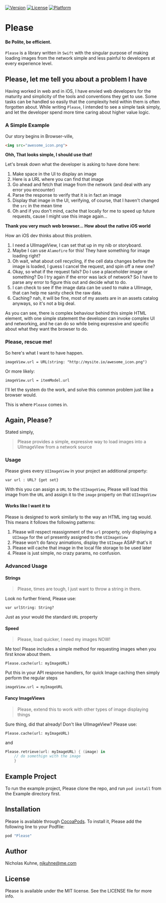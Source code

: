 
[![Version](https://img.shields.io/cocoapods/v/Please.svg?style=flat)](http://cocoapods.org/pods/Please)
[![License](https://img.shields.io/cocoapods/l/Please.svg?style=flat)](http://cocoapods.org/pods/Please)
[![Platform](https://img.shields.io/cocoapods/p/Please.svg?style=flat)](http://cocoapods.org/pods/Please)

# Please
#### Be Polite, be efficient. 

`Please` is a library written in `Swift` with the singular purpose of making loading images from the network simple and less painful to developers at every experience level. 

## Please, let me tell you about a problem I have
Having worked in web and in iOS, I have envied web developers for the maturity and simplicity of the tools and conventions they get to use. Some tasks can be handled so easily that the complexity held within them is often forgotten about. 
While writing `Please`, I intended to see a simple task simply, and let the developer spend more time caring about higher value logic.

### A Simple Example

Our story begins in Browser-ville, 

```HTML
<img src="awesome_icon.png">
```

**Ohh, That looks simple, I should use that!**

Let's break down what the developer is asking to have done here:

1. Make space in the UI to display an image
2. Here is a URL where you can find that image
3. Go ahead and fetch that image from the network (and deal with any error you encounter)
4. Parse the response to verify that it is in fact an image
5. Display that image in the UI, verifying, of course, that I haven't changed the `src` in the mean time
6. Oh and if you don't mind, cache that locally for me to speed up future requests, cause I might use this image again...

**Thank you very much web browser... How about the native iOS world**

How an iOS dev thinks about this problem. 

1. I need a UIImageView, I can set that up in my nib or storyboard.
2. Maybe I can use `Alamofire` for this! They have something for image loading right?
3. Oh wait, what about cell recycling, if the cell data changes before the image is loaded, I guess I cancel the request, and spin off a new one? 
4. Okay, so what if the request fails? Do I use a placeholder image or something? Do I try again if the error was lack of network? So I have to parse any error to figure this out and decide what to do. 
5. I can check to see if the image data can be used to make a UIImage, that can help me sanity check the raw data.
6. Caching? nah, it will be fine, most of my assets are in an assets catalog anyways, so it's not a big deal. 

As you can see, there is complex behaviour behind this simple HTML element, with one simple statement the developer can invoke complex UI and networking, and he can do so while being expressive and specific about what they want the browser to do.

### Please, rescue me!

So here's what I want to have happen.

`imageView.url = URL(string: "http://mysite.io/awesome_icon.png")`

Or more likely:

`imageView.url = itemModel.url`

I'll let the system do the work, and solve this common problem just like a browser would.

This is where `Please` comes in.

## Again, Please?
Stated simply, 
> Please provides a simple, expressive way to load images into a UIImageView from a network source 

### Usage

Please gives every `UIImageView` in your project an additional property:

`var url : URL? {get set}`

With this you can assign a `URL` to the `UIImageView`, Please will load this image from the `URL` and assign it to the `image` property on that `UIImageView` 

#### Works like I want it to
Please is designed to work similarly to the way an HTML img tag would. This means it follows the following patterns:
1. Please will respect reassignment of the `url` property, only displaying a `UIImage` for the url presently assigned to the `UIImageView`
2. Please won't do fancy animations, display the `UIImage` ASAP that's it 
3. Please will cache that image in the local file storage to be used later
4. Please is just simple, no crazy params, no confusion.

### Advanced Usage

#### Strings
> Please, times are tough, I just want to throw a string in there. 

Look no further friend, Please use: 

`var urlString: String?` 

Just as your would the standard `URL` property

#### Speed
> Please, load quicker, I need my images NOW!

Me too! Please includes a simple method for requesting images when you first know about them. 

`Please.cache(url: myImageURL)`

Put this in your API response handlers, for quick Image caching then simply perform the regular steps

`imageView.url = myImageURL`

#### Fancy ImageViews
> Please, extend this to work with other types of image displaying things

Sure thing, did that already! 
Don't like UIImageView? Please use:

`Please.cache(url: myImageURL)`

and 

```swift
Please.retrieve(url: myImageURL) { (image) in
	// do somethign with the image
	}
```
	

## Example Project

To run the example project, Please clone the repo, and run  `pod install`  from the Example directory first.

## Installation

Please is available through [CocoaPods](http://cocoapods.org). To install
it, Please add the following line to your Podfile:

```ruby
pod "Please"
```

## Author

Nicholas Kuhne, njkuhne@me.com

## License

Please is available under the MIT license. See the LICENSE file for more info.
